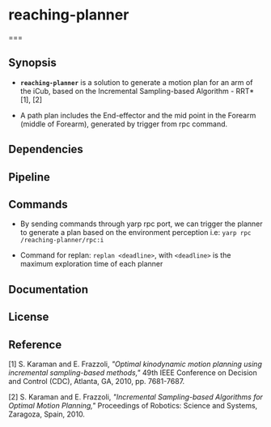 # reaching-planner
===
## Synopsis
- **`reaching-planner`** is a solution to generate a motion plan for an arm of the iCub, based on the Incremental Sampling-based Algorithm - RRT* [1], [2]

- A path plan includes the End-effector and the mid point in the Forearm (middle of Forearm), generated by trigger from rpc command.
## Dependencies

## Pipeline

## Commands
- By sending commands through yarp rpc port, we can trigger the planner to generate a plan based on the environment perception
i.e: `yarp rpc /reaching-planner/rpc:i`

- Command for replan: `replan <deadline>`, with `<deadline>` is the maximum exploration time of each planner
## Documentation

## License

## Reference
[1] S. Karaman and E. Frazzoli, *"Optimal kinodynamic motion planning using incremental sampling-based methods,"* 49th IEEE Conference on Decision and Control (CDC), Atlanta, GA, 2010, pp. 7681-7687.

[2] S. Karaman and E. Frazzoli, *"Incremental Sampling-based Algorithms for Optimal Motion Planning,"* Proceedings of Robotics: Science and Systems, Zaragoza, Spain, 2010.
 
